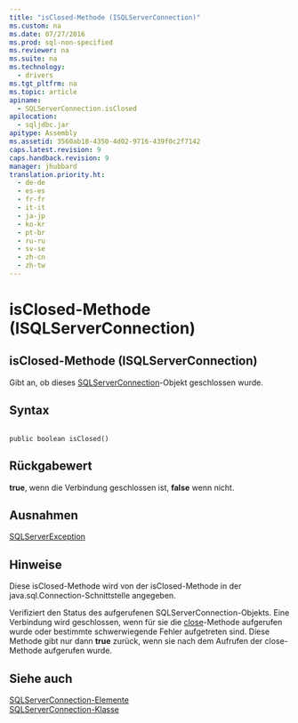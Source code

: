 ```yaml
---
title: "isClosed-Methode (ISQLServerConnection)"
ms.custom: na
ms.date: 07/27/2016
ms.prod: sql-non-specified
ms.reviewer: na
ms.suite: na
ms.technology: 
  - drivers
ms.tgt_pltfrm: na
ms.topic: article
apiname: 
  - SQLServerConnection.isClosed
apilocation: 
  - sqljdbc.jar
apitype: Assembly
ms.assetid: 3560ab18-4350-4d02-9716-439f0c2f7142
caps.latest.revision: 9
caps.handback.revision: 9
manager: jhubbard
translation.priority.ht: 
  - de-de
  - es-es
  - fr-fr
  - it-it
  - ja-jp
  - ko-kr
  - pt-br
  - ru-ru
  - sv-se
  - zh-cn
  - zh-tw
---
```

# isClosed-Methode (ISQLServerConnection)
    
## isClosed\-Methode \(ISQLServerConnection\)  
 Gibt an, ob dieses [SQLServerConnection](../content/SQLServerConnection-Class.md)\-Objekt geschlossen wurde.  
  
## Syntax  
  
```  
  
public boolean isClosed()  
```  
  
## Rückgabewert  
 **true**, wenn die Verbindung geschlossen ist, **false** wenn nicht.  
  
## Ausnahmen  
 [SQLServerException](../content/SQLServerException-Class.md)  
  
## Hinweise  
 Diese isClosed\-Methode wird von der isClosed\-Methode in der java.sql.Connection\-Schnittstelle angegeben.  
  
 Verifiziert den Status des aufgerufenen SQLServerConnection\-Objekts. Eine Verbindung wird geschlossen, wenn für sie die [close](../content/close-Method--SQLServerConnection-.md)\-Methode aufgerufen wurde oder bestimmte schwerwiegende Fehler aufgetreten sind. Diese Methode gibt nur dann **true** zurück, wenn sie nach dem Aufrufen der close\-Methode aufgerufen wurde.  
  
## Siehe auch  
 [SQLServerConnection-Elemente](../content/SQLServerConnection-Members.md)   
 [SQLServerConnection-Klasse](../content/SQLServerConnection-Class.md)  
  
  